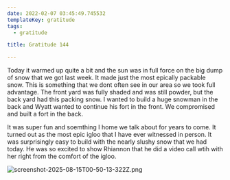 ```yaml
---
date: 2022-02-07 03:45:49.745532
templateKey: gratitude
tags:
  - gratitude

title: Gratitude 144

---
```


Today it warmed up quite a bit and the sun was in full force on the big
dump of snow that we got last week.  It made just the most epically
packable snow.  This is something that we dont often see in our area so
we took full advantage.  The front yard was fully shaded and was still
powder, but the back yard had this packing snow.  I wanted to build a
huge snowman in the back and Wyatt wanted to continue his fort in the
front.  We compromised and built a fort in the back.

It was super fun and soemthing I home we talk about for years to come.
It turned out as the most epic igloo that I have ever witnessed in
person.  It was surprisingly easy to build with the nearly slushy snow
that we had today. He was so excited to show Rhiannon that he did a
video call wtih with her right from the comfort of the igloo.

![screenshot-2025-08-15T00-50-13-322Z.png](https://dropper.wayl.one/api/file/04b75909-b1eb-4903-bfd7-a992f8b3ee4e.png)
